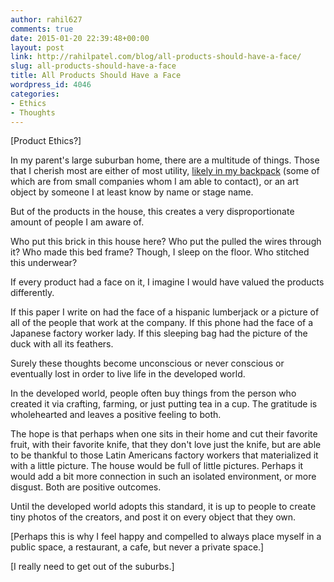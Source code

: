 ```yaml
---
author: rahil627
comments: true
date: 2015-01-20 22:39:48+00:00
layout: post
link: http://rahilpatel.com/blog/all-products-should-have-a-face/
slug: all-products-should-have-a-face
title: All Products Should Have a Face
wordpress_id: 4046
categories:
- Ethics
- Thoughts
---
```


[Product Ethics?]

In my parent's large suburban home, there are a multitude of things. Those that I cherish most are either of most utility, [likely in my backpack](http://www.rahilpatel.com/blog/everything-i-own) (some of which are from small companies whom I am able to contact), or an art object by someone I at least know by name or stage name.

But of the products in the house, this creates a very disproportionate amount of people I am aware of.

Who put this brick in this house here? Who put the pulled the wires through it? Who made this bed frame? Though, I sleep on the floor. Who stitched this underwear?

If every product had a face on it, I imagine I would have valued the products differently.

If this paper I write on had the face of a hispanic lumberjack or a picture of all of the people that work at the company. If this phone had the face of a Japanese factory worker lady. If this sleeping bag had the picture of the duck with all its feathers.

Surely these thoughts become unconscious or never conscious or eventually lost in order to live life in the developed world.

In the developed world, people often buy things from the person who created it via crafting, farming, or just putting tea in a cup. The gratitude is wholehearted and leaves a positive feeling to both.

The hope is that perhaps when one sits in their home and cut their favorite fruit, with their favorite knife, that they don't love just the knife, but are able to be thankful to those Latin Americans factory workers that materialized it with a little picture. The house would be full of little pictures. Perhaps it would add a bit more connection in such an isolated environment, or more disgust. Both are positive outcomes.

Until the developed world adopts this standard, it is up to people to create tiny photos of the creators, and post it on every object that they own.

[Perhaps this is why I feel happy and compelled to always place myself in a public space, a restaurant, a cafe, but never a private space.]

[I really need to get out of the suburbs.]
